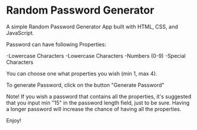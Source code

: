 # Random Password Generator

A simple Random Password Generator App built with HTML, CSS, and JavaScript.

Password can have following Properties:

-Lowercase Characters
-Lowercase Characters
-Numbers (0-9)
-Special Characters

You can choose one what properties you wish (min 1, max 4).

To generate Password, click on the button "Generate Password"

Note! If you wish a password that contains all the properties, it's suggested that you input min 
"15" in the password length field, just to be sure. Having a longer password will increase the chance of having all the properties. 


Enjoy!